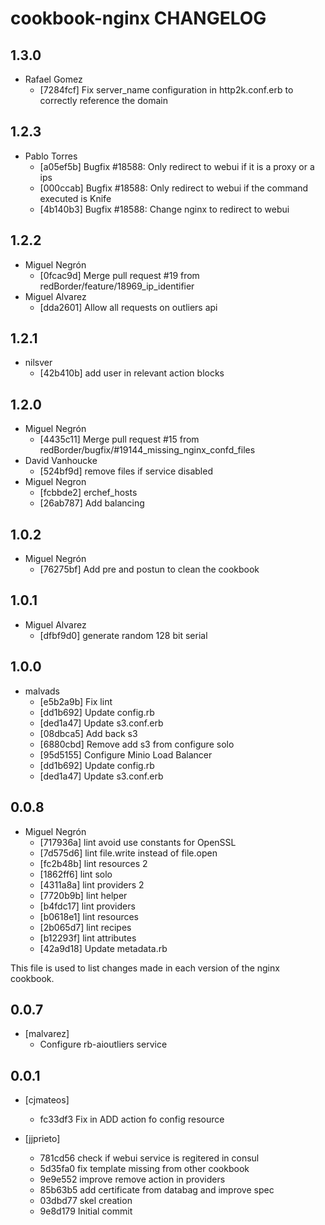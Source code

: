 cookbook-nginx CHANGELOG
===============

## 1.3.0

  - Rafael Gomez
    - [7284fcf] Fix server_name configuration in http2k.conf.erb to correctly reference the domain

## 1.2.3

  - Pablo Torres
    - [a05ef5b] Bugfix #18588: Only redirect to webui if it is a proxy or a ips
    - [000ccab] Bugfix #18588: Only redirect to webui if the command executed is Knife
    - [4b140b3] Bugfix #18588: Change nginx to redirect to webui

## 1.2.2

  - Miguel Negrón
    - [0fcac9d] Merge pull request #19 from redBorder/feature/18969_ip_identifier
  - Miguel Alvarez
    - [dda2601] Allow all requests on outliers api

## 1.2.1

  - nilsver
    - [42b410b] add user in relevant action blocks

## 1.2.0

  - Miguel Negrón
    - [4435c11] Merge pull request #15 from redBorder/bugfix/#19144_missing_nginx_confd_files
  - David Vanhoucke
    - [524bf9d] remove files if service disabled
  - Miguel Negron
    - [fcbbde2] erchef_hosts
    - [26ab787] Add balancing

## 1.0.2

  - Miguel Negrón
    - [76275bf] Add pre and postun to clean the cookbook

## 1.0.1

  - Miguel Alvarez
    - [dfbf9d0] generate random 128 bit serial

## 1.0.0

  - malvads
    - [e5b2a9b] Fix lint
    - [dd1b692] Update config.rb
    - [ded1a47] Update s3.conf.erb
    - [08dbca5] Add back s3
    - [6880cbd] Remove add s3 from configure solo
    - [95d5155] Configure Minio Load Balancer
    - [dd1b692] Update config.rb
    - [ded1a47] Update s3.conf.erb

## 0.0.8
  - Miguel Negrón
    - [717936a] lint avoid use constants for OpenSSL
    - [7d575d6] lint file.write instead of file.open
    - [fc2b48b] lint resources 2
    - [1862ff6] lint solo
    - [4311a8a] lint providers 2
    - [7720b9b] lint helper
    - [b4fdc17] lint providers
    - [b0618e1] lint resources
    - [2b065d7] lint recipes
    - [b12293f] lint attributes
    - [42a9d18] Update metadata.rb

This file is used to list changes made in each version of the nginx cookbook.

0.0.7
-----
- [malvarez]
  - Configure rb-aioutliers service 


0.0.1
-----
- [cjmateos]
  - fc33df3 Fix in ADD action fo config resource

- [jjprieto]
  - 781cd56 check if webui service is regitered in consul
  - 5d35fa0 fix template missing from other cookbook
  - 9e9e552 improve remove action in providers
  - 85b63b5 add certificate from databag and improve spec
  - 03dbd77 skel creation
  - 9e8d179 Initial commit
